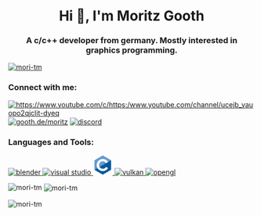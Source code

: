 <h1 align="center">Hi 👋, I'm Moritz Gooth</h1>
<h3 align="center">A c/c++ developer from germany. Mostly interested in graphics programming.</h3>

<p align="left"> <a href="https://github.com/ryo-ma/github-profile-trophy"><img src="https://github-profile-trophy.vercel.app/?username=mori-tm&theme=tokyonight" alt="mori-tm" /></a> </p>

<h3 align="left">Connect with me:</h3>
<p align="left">
<a href="https://www.youtube.com/channel/UCEjB_vaUOpo2qjcLit-DYEQ" target="blank"><img align="center" src="https://raw.githubusercontent.com/rahuldkjain/github-profile-readme-generator/master/src/images/icons/Social/youtube.svg" alt="https://www.youtube.com/c/https:/www.youtube.com/channel/ucejb_vauopo2qjclit-dyeq" height="35" /></a>
<a href="https://gooth.de/moritz/" target="blank"><img align="center" src="https://gooth.de/moritz/Icon/Logo.png" alt="gooth.de/moritz" height="35" /></a>
  <a href="https://discord.com/invite/yY7325knNJ" target="blank"><img align="center" src="https://cdn.prod.website-files.com/6257adef93867e50d84d30e2/636e0a69f118df70ad7828d4_icon_clyde_blurple_RGB.svg" alt="discord" height="35" /></a>
</p>

<h3 align="left">Languages and Tools:</h3>
<p align="left"> 
  <a href="https://www.blender.org/" target="_blank" rel="noreferrer"> 
    <img src="https://download.blender.org/branding/community/blender_community_badge_white.svg" alt="blender" height="40"/> 
  </a> 
   </a> 
    <a href="https://visualstudio.microsoft.com/de/downloads/" target="_blank" rel="noreferrer"> 
    <img src="https://upload.wikimedia.org/wikipedia/commons/5/59/Visual_Studio_Icon_2019.svg" alt="visual studio" height="40"/> 
  </a> 
  <a href="https://www.cprogramming.com/" target="_blank" rel="noreferrer"> 
    <img src="https://raw.githubusercontent.com/devicons/devicon/master/icons/c/c-original.svg" alt="c" height="40"/> 
  </a> 
  <a href="https://vulkan.org/" target="_blank" rel="noreferrer"> 
    <img src="https://www.khronos.org/assets/images/api_logos/vulkan.svg" alt="vulkan" height="40"/> 
  </a> 
    <a href="https://opengl.org/" target="_blank" rel="noreferrer"> 
    <img src="https://www.khronos.org/assets/images/api_logos/opengl.svg" alt="opengl" height="40"/> 
  </a> 
</p>

<p><img align="left" src="https://github-readme-stats.vercel.app/api/top-langs?username=mori-tm&show_icons=true&locale=en&layout=compact&theme=tokyonight" alt="mori-tm" /></p>

<p>&nbsp;<img align="center" src="https://github-readme-stats.vercel.app/api?username=mori-tm&show_icons=true&locale=en&theme=tokyonight" alt="mori-tm" /></p>

<p><img align="center" src="https://github-readme-streak-stats.herokuapp.com/?user=mori-tm&theme=tokyonight" alt="mori-tm" /></p>
